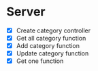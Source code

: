 # Server
- [X] Create category controller
- [X] Get all category function
- [X] Add category function
- [X] Update category function
- [X] Get one function